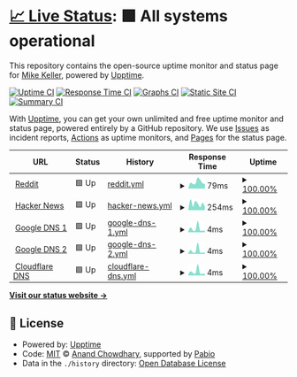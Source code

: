 # [📈 Live Status](https://mkell43.github.io/uptime): <!--live status--> **🟩 All systems operational**

This repository contains the open-source uptime monitor and status page for [Mike Keller](https://mikekeller.name), powered by [Upptime](https://github.com/upptime/upptime).

[![Uptime CI](https://github.com/mkell43/uptime/workflows/Uptime%20CI/badge.svg)](https://github.com/mkell43/uptime/actions?query=workflow%3A%22Uptime+CI%22)
[![Response Time CI](https://github.com/mkell43/uptime/workflows/Response%20Time%20CI/badge.svg)](https://github.com/mkell43/uptime/actions?query=workflow%3A%22Response+Time+CI%22)
[![Graphs CI](https://github.com/mkell43/uptime/workflows/Graphs%20CI/badge.svg)](https://github.com/mkell43/uptime/actions?query=workflow%3A%22Graphs+CI%22)
[![Static Site CI](https://github.com/mkell43/uptime/workflows/Static%20Site%20CI/badge.svg)](https://github.com/mkell43/uptime/actions?query=workflow%3A%22Static+Site+CI%22)
[![Summary CI](https://github.com/mkell43/uptime/workflows/Summary%20CI/badge.svg)](https://github.com/mkell43/uptime/actions?query=workflow%3A%22Summary+CI%22)

With [Upptime](https://upptime.js.org), you can get your own unlimited and free uptime monitor and status page, powered entirely by a GitHub repository. We use [Issues](https://github.com/mkell43/uptime/issues) as incident reports, [Actions](https://github.com/mkell43/uptime/actions) as uptime monitors, and [Pages](https://mkell43.github.io/uptime) for the status page.

<!--start: status pages-->
<!-- This summary is generated by Upptime (https://github.com/upptime/upptime) -->
<!-- Do not edit this manually, your changes will be overwritten -->
<!-- prettier-ignore -->
| URL | Status | History | Response Time | Uptime |
| --- | ------ | ------- | ------------- | ------ |
| <img alt="" src="https://icons.duckduckgo.com/ip3/www.reddit.com.ico" height="13"> [Reddit](https://www.reddit.com/) | 🟩 Up | [reddit.yml](https://github.com/mkell43/uptime/commits/HEAD/history/reddit.yml) | <details><summary><img alt="Response time graph" src="./graphs/reddit/response-time-week.png" height="20"> 79ms</summary><br><a href="https://mkell43.github.io/uptime/history/reddit"><img alt="Response time 125" src="https://img.shields.io/endpoint?url=https%3A%2F%2Fraw.githubusercontent.com%2Fmkell43%2Fuptime%2FHEAD%2Fapi%2Freddit%2Fresponse-time.json"></a><br><a href="https://mkell43.github.io/uptime/history/reddit"><img alt="24-hour response time 66" src="https://img.shields.io/endpoint?url=https%3A%2F%2Fraw.githubusercontent.com%2Fmkell43%2Fuptime%2FHEAD%2Fapi%2Freddit%2Fresponse-time-day.json"></a><br><a href="https://mkell43.github.io/uptime/history/reddit"><img alt="7-day response time 79" src="https://img.shields.io/endpoint?url=https%3A%2F%2Fraw.githubusercontent.com%2Fmkell43%2Fuptime%2FHEAD%2Fapi%2Freddit%2Fresponse-time-week.json"></a><br><a href="https://mkell43.github.io/uptime/history/reddit"><img alt="30-day response time 83" src="https://img.shields.io/endpoint?url=https%3A%2F%2Fraw.githubusercontent.com%2Fmkell43%2Fuptime%2FHEAD%2Fapi%2Freddit%2Fresponse-time-month.json"></a><br><a href="https://mkell43.github.io/uptime/history/reddit"><img alt="1-year response time 125" src="https://img.shields.io/endpoint?url=https%3A%2F%2Fraw.githubusercontent.com%2Fmkell43%2Fuptime%2FHEAD%2Fapi%2Freddit%2Fresponse-time-year.json"></a></details> | <details><summary><a href="https://mkell43.github.io/uptime/history/reddit">100.00%</a></summary><a href="https://mkell43.github.io/uptime/history/reddit"><img alt="All-time uptime 100.00%" src="https://img.shields.io/endpoint?url=https%3A%2F%2Fraw.githubusercontent.com%2Fmkell43%2Fuptime%2FHEAD%2Fapi%2Freddit%2Fuptime.json"></a><br><a href="https://mkell43.github.io/uptime/history/reddit"><img alt="24-hour uptime 100.00%" src="https://img.shields.io/endpoint?url=https%3A%2F%2Fraw.githubusercontent.com%2Fmkell43%2Fuptime%2FHEAD%2Fapi%2Freddit%2Fuptime-day.json"></a><br><a href="https://mkell43.github.io/uptime/history/reddit"><img alt="7-day uptime 100.00%" src="https://img.shields.io/endpoint?url=https%3A%2F%2Fraw.githubusercontent.com%2Fmkell43%2Fuptime%2FHEAD%2Fapi%2Freddit%2Fuptime-week.json"></a><br><a href="https://mkell43.github.io/uptime/history/reddit"><img alt="30-day uptime 100.00%" src="https://img.shields.io/endpoint?url=https%3A%2F%2Fraw.githubusercontent.com%2Fmkell43%2Fuptime%2FHEAD%2Fapi%2Freddit%2Fuptime-month.json"></a><br><a href="https://mkell43.github.io/uptime/history/reddit"><img alt="1-year uptime 100.00%" src="https://img.shields.io/endpoint?url=https%3A%2F%2Fraw.githubusercontent.com%2Fmkell43%2Fuptime%2FHEAD%2Fapi%2Freddit%2Fuptime-year.json"></a></details>
| <img alt="" src="https://icons.duckduckgo.com/ip3/news.ycombinator.com.ico" height="13"> [Hacker News](https://news.ycombinator.com) | 🟩 Up | [hacker-news.yml](https://github.com/mkell43/uptime/commits/HEAD/history/hacker-news.yml) | <details><summary><img alt="Response time graph" src="./graphs/hacker-news/response-time-week.png" height="20"> 254ms</summary><br><a href="https://mkell43.github.io/uptime/history/hacker-news"><img alt="Response time 315" src="https://img.shields.io/endpoint?url=https%3A%2F%2Fraw.githubusercontent.com%2Fmkell43%2Fuptime%2FHEAD%2Fapi%2Fhacker-news%2Fresponse-time.json"></a><br><a href="https://mkell43.github.io/uptime/history/hacker-news"><img alt="24-hour response time 324" src="https://img.shields.io/endpoint?url=https%3A%2F%2Fraw.githubusercontent.com%2Fmkell43%2Fuptime%2FHEAD%2Fapi%2Fhacker-news%2Fresponse-time-day.json"></a><br><a href="https://mkell43.github.io/uptime/history/hacker-news"><img alt="7-day response time 254" src="https://img.shields.io/endpoint?url=https%3A%2F%2Fraw.githubusercontent.com%2Fmkell43%2Fuptime%2FHEAD%2Fapi%2Fhacker-news%2Fresponse-time-week.json"></a><br><a href="https://mkell43.github.io/uptime/history/hacker-news"><img alt="30-day response time 285" src="https://img.shields.io/endpoint?url=https%3A%2F%2Fraw.githubusercontent.com%2Fmkell43%2Fuptime%2FHEAD%2Fapi%2Fhacker-news%2Fresponse-time-month.json"></a><br><a href="https://mkell43.github.io/uptime/history/hacker-news"><img alt="1-year response time 315" src="https://img.shields.io/endpoint?url=https%3A%2F%2Fraw.githubusercontent.com%2Fmkell43%2Fuptime%2FHEAD%2Fapi%2Fhacker-news%2Fresponse-time-year.json"></a></details> | <details><summary><a href="https://mkell43.github.io/uptime/history/hacker-news">100.00%</a></summary><a href="https://mkell43.github.io/uptime/history/hacker-news"><img alt="All-time uptime 100.00%" src="https://img.shields.io/endpoint?url=https%3A%2F%2Fraw.githubusercontent.com%2Fmkell43%2Fuptime%2FHEAD%2Fapi%2Fhacker-news%2Fuptime.json"></a><br><a href="https://mkell43.github.io/uptime/history/hacker-news"><img alt="24-hour uptime 100.00%" src="https://img.shields.io/endpoint?url=https%3A%2F%2Fraw.githubusercontent.com%2Fmkell43%2Fuptime%2FHEAD%2Fapi%2Fhacker-news%2Fuptime-day.json"></a><br><a href="https://mkell43.github.io/uptime/history/hacker-news"><img alt="7-day uptime 100.00%" src="https://img.shields.io/endpoint?url=https%3A%2F%2Fraw.githubusercontent.com%2Fmkell43%2Fuptime%2FHEAD%2Fapi%2Fhacker-news%2Fuptime-week.json"></a><br><a href="https://mkell43.github.io/uptime/history/hacker-news"><img alt="30-day uptime 100.00%" src="https://img.shields.io/endpoint?url=https%3A%2F%2Fraw.githubusercontent.com%2Fmkell43%2Fuptime%2FHEAD%2Fapi%2Fhacker-news%2Fuptime-month.json"></a><br><a href="https://mkell43.github.io/uptime/history/hacker-news"><img alt="1-year uptime 100.00%" src="https://img.shields.io/endpoint?url=https%3A%2F%2Fraw.githubusercontent.com%2Fmkell43%2Fuptime%2FHEAD%2Fapi%2Fhacker-news%2Fuptime-year.json"></a></details>
| <img alt="" src="https://www.google.com/favicon.ico" height="13"> [Google DNS 1](8.8.4.4) | 🟩 Up | [google-dns-1.yml](https://github.com/mkell43/uptime/commits/HEAD/history/google-dns-1.yml) | <details><summary><img alt="Response time graph" src="./graphs/google-dns-1/response-time-week.png" height="20"> 4ms</summary><br><a href="https://mkell43.github.io/uptime/history/google-dns-1"><img alt="Response time 4" src="https://img.shields.io/endpoint?url=https%3A%2F%2Fraw.githubusercontent.com%2Fmkell43%2Fuptime%2FHEAD%2Fapi%2Fgoogle-dns-1%2Fresponse-time.json"></a><br><a href="https://mkell43.github.io/uptime/history/google-dns-1"><img alt="24-hour response time 3" src="https://img.shields.io/endpoint?url=https%3A%2F%2Fraw.githubusercontent.com%2Fmkell43%2Fuptime%2FHEAD%2Fapi%2Fgoogle-dns-1%2Fresponse-time-day.json"></a><br><a href="https://mkell43.github.io/uptime/history/google-dns-1"><img alt="7-day response time 4" src="https://img.shields.io/endpoint?url=https%3A%2F%2Fraw.githubusercontent.com%2Fmkell43%2Fuptime%2FHEAD%2Fapi%2Fgoogle-dns-1%2Fresponse-time-week.json"></a><br><a href="https://mkell43.github.io/uptime/history/google-dns-1"><img alt="30-day response time 3" src="https://img.shields.io/endpoint?url=https%3A%2F%2Fraw.githubusercontent.com%2Fmkell43%2Fuptime%2FHEAD%2Fapi%2Fgoogle-dns-1%2Fresponse-time-month.json"></a><br><a href="https://mkell43.github.io/uptime/history/google-dns-1"><img alt="1-year response time 4" src="https://img.shields.io/endpoint?url=https%3A%2F%2Fraw.githubusercontent.com%2Fmkell43%2Fuptime%2FHEAD%2Fapi%2Fgoogle-dns-1%2Fresponse-time-year.json"></a></details> | <details><summary><a href="https://mkell43.github.io/uptime/history/google-dns-1">100.00%</a></summary><a href="https://mkell43.github.io/uptime/history/google-dns-1"><img alt="All-time uptime 100.00%" src="https://img.shields.io/endpoint?url=https%3A%2F%2Fraw.githubusercontent.com%2Fmkell43%2Fuptime%2FHEAD%2Fapi%2Fgoogle-dns-1%2Fuptime.json"></a><br><a href="https://mkell43.github.io/uptime/history/google-dns-1"><img alt="24-hour uptime 100.00%" src="https://img.shields.io/endpoint?url=https%3A%2F%2Fraw.githubusercontent.com%2Fmkell43%2Fuptime%2FHEAD%2Fapi%2Fgoogle-dns-1%2Fuptime-day.json"></a><br><a href="https://mkell43.github.io/uptime/history/google-dns-1"><img alt="7-day uptime 100.00%" src="https://img.shields.io/endpoint?url=https%3A%2F%2Fraw.githubusercontent.com%2Fmkell43%2Fuptime%2FHEAD%2Fapi%2Fgoogle-dns-1%2Fuptime-week.json"></a><br><a href="https://mkell43.github.io/uptime/history/google-dns-1"><img alt="30-day uptime 100.00%" src="https://img.shields.io/endpoint?url=https%3A%2F%2Fraw.githubusercontent.com%2Fmkell43%2Fuptime%2FHEAD%2Fapi%2Fgoogle-dns-1%2Fuptime-month.json"></a><br><a href="https://mkell43.github.io/uptime/history/google-dns-1"><img alt="1-year uptime 100.00%" src="https://img.shields.io/endpoint?url=https%3A%2F%2Fraw.githubusercontent.com%2Fmkell43%2Fuptime%2FHEAD%2Fapi%2Fgoogle-dns-1%2Fuptime-year.json"></a></details>
| <img alt="" src="https://www.google.com/favicon.ico" height="13"> [Google DNS 2](8.8.8.8) | 🟩 Up | [google-dns-2.yml](https://github.com/mkell43/uptime/commits/HEAD/history/google-dns-2.yml) | <details><summary><img alt="Response time graph" src="./graphs/google-dns-2/response-time-week.png" height="20"> 4ms</summary><br><a href="https://mkell43.github.io/uptime/history/google-dns-2"><img alt="Response time 5" src="https://img.shields.io/endpoint?url=https%3A%2F%2Fraw.githubusercontent.com%2Fmkell43%2Fuptime%2FHEAD%2Fapi%2Fgoogle-dns-2%2Fresponse-time.json"></a><br><a href="https://mkell43.github.io/uptime/history/google-dns-2"><img alt="24-hour response time 2" src="https://img.shields.io/endpoint?url=https%3A%2F%2Fraw.githubusercontent.com%2Fmkell43%2Fuptime%2FHEAD%2Fapi%2Fgoogle-dns-2%2Fresponse-time-day.json"></a><br><a href="https://mkell43.github.io/uptime/history/google-dns-2"><img alt="7-day response time 4" src="https://img.shields.io/endpoint?url=https%3A%2F%2Fraw.githubusercontent.com%2Fmkell43%2Fuptime%2FHEAD%2Fapi%2Fgoogle-dns-2%2Fresponse-time-week.json"></a><br><a href="https://mkell43.github.io/uptime/history/google-dns-2"><img alt="30-day response time 4" src="https://img.shields.io/endpoint?url=https%3A%2F%2Fraw.githubusercontent.com%2Fmkell43%2Fuptime%2FHEAD%2Fapi%2Fgoogle-dns-2%2Fresponse-time-month.json"></a><br><a href="https://mkell43.github.io/uptime/history/google-dns-2"><img alt="1-year response time 5" src="https://img.shields.io/endpoint?url=https%3A%2F%2Fraw.githubusercontent.com%2Fmkell43%2Fuptime%2FHEAD%2Fapi%2Fgoogle-dns-2%2Fresponse-time-year.json"></a></details> | <details><summary><a href="https://mkell43.github.io/uptime/history/google-dns-2">100.00%</a></summary><a href="https://mkell43.github.io/uptime/history/google-dns-2"><img alt="All-time uptime 100.00%" src="https://img.shields.io/endpoint?url=https%3A%2F%2Fraw.githubusercontent.com%2Fmkell43%2Fuptime%2FHEAD%2Fapi%2Fgoogle-dns-2%2Fuptime.json"></a><br><a href="https://mkell43.github.io/uptime/history/google-dns-2"><img alt="24-hour uptime 100.00%" src="https://img.shields.io/endpoint?url=https%3A%2F%2Fraw.githubusercontent.com%2Fmkell43%2Fuptime%2FHEAD%2Fapi%2Fgoogle-dns-2%2Fuptime-day.json"></a><br><a href="https://mkell43.github.io/uptime/history/google-dns-2"><img alt="7-day uptime 100.00%" src="https://img.shields.io/endpoint?url=https%3A%2F%2Fraw.githubusercontent.com%2Fmkell43%2Fuptime%2FHEAD%2Fapi%2Fgoogle-dns-2%2Fuptime-week.json"></a><br><a href="https://mkell43.github.io/uptime/history/google-dns-2"><img alt="30-day uptime 100.00%" src="https://img.shields.io/endpoint?url=https%3A%2F%2Fraw.githubusercontent.com%2Fmkell43%2Fuptime%2FHEAD%2Fapi%2Fgoogle-dns-2%2Fuptime-month.json"></a><br><a href="https://mkell43.github.io/uptime/history/google-dns-2"><img alt="1-year uptime 100.00%" src="https://img.shields.io/endpoint?url=https%3A%2F%2Fraw.githubusercontent.com%2Fmkell43%2Fuptime%2FHEAD%2Fapi%2Fgoogle-dns-2%2Fuptime-year.json"></a></details>
| <img alt="" src="https://www.cloudflare.com/favicon.ico" height="13"> [Cloudflare DNS](1.1.1.1) | 🟩 Up | [cloudflare-dns.yml](https://github.com/mkell43/uptime/commits/HEAD/history/cloudflare-dns.yml) | <details><summary><img alt="Response time graph" src="./graphs/cloudflare-dns/response-time-week.png" height="20"> 4ms</summary><br><a href="https://mkell43.github.io/uptime/history/cloudflare-dns"><img alt="Response time 4" src="https://img.shields.io/endpoint?url=https%3A%2F%2Fraw.githubusercontent.com%2Fmkell43%2Fuptime%2FHEAD%2Fapi%2Fcloudflare-dns%2Fresponse-time.json"></a><br><a href="https://mkell43.github.io/uptime/history/cloudflare-dns"><img alt="24-hour response time 2" src="https://img.shields.io/endpoint?url=https%3A%2F%2Fraw.githubusercontent.com%2Fmkell43%2Fuptime%2FHEAD%2Fapi%2Fcloudflare-dns%2Fresponse-time-day.json"></a><br><a href="https://mkell43.github.io/uptime/history/cloudflare-dns"><img alt="7-day response time 4" src="https://img.shields.io/endpoint?url=https%3A%2F%2Fraw.githubusercontent.com%2Fmkell43%2Fuptime%2FHEAD%2Fapi%2Fcloudflare-dns%2Fresponse-time-week.json"></a><br><a href="https://mkell43.github.io/uptime/history/cloudflare-dns"><img alt="30-day response time 5" src="https://img.shields.io/endpoint?url=https%3A%2F%2Fraw.githubusercontent.com%2Fmkell43%2Fuptime%2FHEAD%2Fapi%2Fcloudflare-dns%2Fresponse-time-month.json"></a><br><a href="https://mkell43.github.io/uptime/history/cloudflare-dns"><img alt="1-year response time 4" src="https://img.shields.io/endpoint?url=https%3A%2F%2Fraw.githubusercontent.com%2Fmkell43%2Fuptime%2FHEAD%2Fapi%2Fcloudflare-dns%2Fresponse-time-year.json"></a></details> | <details><summary><a href="https://mkell43.github.io/uptime/history/cloudflare-dns">100.00%</a></summary><a href="https://mkell43.github.io/uptime/history/cloudflare-dns"><img alt="All-time uptime 99.99%" src="https://img.shields.io/endpoint?url=https%3A%2F%2Fraw.githubusercontent.com%2Fmkell43%2Fuptime%2FHEAD%2Fapi%2Fcloudflare-dns%2Fuptime.json"></a><br><a href="https://mkell43.github.io/uptime/history/cloudflare-dns"><img alt="24-hour uptime 100.00%" src="https://img.shields.io/endpoint?url=https%3A%2F%2Fraw.githubusercontent.com%2Fmkell43%2Fuptime%2FHEAD%2Fapi%2Fcloudflare-dns%2Fuptime-day.json"></a><br><a href="https://mkell43.github.io/uptime/history/cloudflare-dns"><img alt="7-day uptime 100.00%" src="https://img.shields.io/endpoint?url=https%3A%2F%2Fraw.githubusercontent.com%2Fmkell43%2Fuptime%2FHEAD%2Fapi%2Fcloudflare-dns%2Fuptime-week.json"></a><br><a href="https://mkell43.github.io/uptime/history/cloudflare-dns"><img alt="30-day uptime 99.93%" src="https://img.shields.io/endpoint?url=https%3A%2F%2Fraw.githubusercontent.com%2Fmkell43%2Fuptime%2FHEAD%2Fapi%2Fcloudflare-dns%2Fuptime-month.json"></a><br><a href="https://mkell43.github.io/uptime/history/cloudflare-dns"><img alt="1-year uptime 99.99%" src="https://img.shields.io/endpoint?url=https%3A%2F%2Fraw.githubusercontent.com%2Fmkell43%2Fuptime%2FHEAD%2Fapi%2Fcloudflare-dns%2Fuptime-year.json"></a></details>

<!--end: status pages-->

[**Visit our status website →**](https://mkell43.github.io/uptime)

## 📄 License

- Powered by: [Upptime](https://github.com/upptime/upptime)
- Code: [MIT](./LICENSE) © [Anand Chowdhary](https://anandchowdhary.com), supported by [Pabio](https://pabio.com)
- Data in the `./history` directory: [Open Database License](https://opendatacommons.org/licenses/odbl/1-0/)
